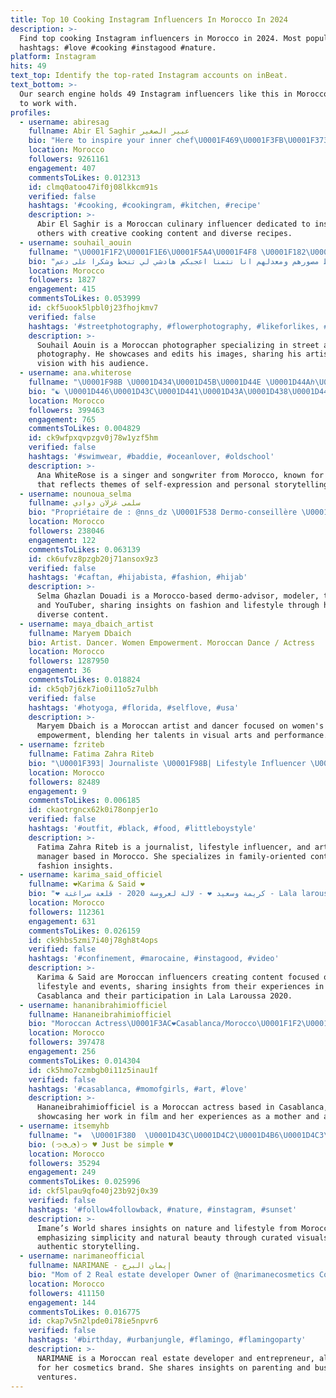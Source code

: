 ```yaml
---
title: Top 10 Cooking Instagram Influencers In Morocco In 2024
description: >-
  Find top cooking Instagram influencers in Morocco in 2024. Most popular
  hashtags: #love #cooking #instagood #nature.
platform: Instagram
hits: 49
text_top: Identify the top-rated Instagram accounts on inBeat.
text_bottom: >-
  Our search engine holds 49 Instagram influencers like this in Morocco for you
  to work with.
profiles:
  - username: abiresag
    fullname: Abir El Saghir عبير الصغير
    bio: "Here to inspire your inner chef\U0001F469\U0001F3FB‍\U0001F373 \"وَلاَ تَيْأَسوا مِن رَّوْحِ الله \" \U0001F4E7 info@abirelsag.com"
    location: Morocco
    followers: 9261161
    engagement: 407
    commentsToLikes: 0.012313
    id: clmq0atoo47if0j08lkkcm91s
    verified: false
    hashtags: '#cooking, #cookingram, #kitchen, #recipe'
    description: >-
      Abir El Saghir is a Moroccan culinary influencer dedicated to inspiring
      others with creative cooking content and diverse recipes.
  - username: souhail_aouin
    fullname: "\U0001F1F2\U0001F1E6\U0001F5A4\U0001F4F8 \U0001F182\U0001F17E\U0001F184\U0001F177\U0001F170\U0001F178\U0001F17B\U0001F981\U0001F170\U0001F17E\U0001F184\U0001F178\U0001F17D \U0001F4F8\U0001F5A4\U0001F1F2\U0001F1E6"
    bio: "انا تيعجبني نصور ونعدل تصاور هاد تصاور لي حاط مصورهم ومعدلهم انا نتمنا اعجبكم هادشي لي تنحط وشكرا على دعم \U0001F5A4\U0001F5A4\U0001F5A4\U0001F64F\U0001F3FB"
    location: Morocco
    followers: 1827
    engagement: 415
    commentsToLikes: 0.053999
    id: ckf5uook5lpbl0j23fhojkmv7
    verified: false
    hashtags: '#streetphotography, #flowerphotography, #likeforlikes, #musician'
    description: >-
      Souhail Aouin is a Moroccan photographer specializing in street and floral
      photography. He showcases and edits his images, sharing his artistic
      vision with his audience.
  - username: ana.whiterose
    fullname: "\U0001F98B \U0001D434\U0001D45B\U0001D44E \U0001D44Aℎ\U0001D456\U0001D461\U0001D452\U0001D445\U0001D45C\U0001D460\U0001D452 \U0001F48E"
    bio: "☯︎︎ \U0001D446\U0001D43C\U0001D441\U0001D43A\U0001D438\U0001D445 \U0001D446\U0001D442\U0001D441\U0001D43A\U0001D44A\U0001D445\U0001D43C\U0001D447\U0001D438\U0001D445 ☯︎︎ \U0001F4E9: anawhiterose.management@gmail.com"
    location: Morocco
    followers: 399463
    engagement: 765
    commentsToLikes: 0.004829
    id: ck9wfpxqvpzgv0j78w1yzf5hm
    verified: false
    hashtags: '#swimwear, #baddie, #oceanlover, #oldschool'
    description: >-
      Ana WhiteRose is a singer and songwriter from Morocco, known for her music
      that reflects themes of self-expression and personal storytelling.
  - username: nounoua_selma
    fullname: سلمى غزلان دوادي
    bio: "Propriétaire de : @nns_dz \U0001F538 Dermo-conseillère \U0001F33F \U0001F538 Modeliste ✂️ \U0001F538 Traveler ✈️ \U0001F538 YouTuber \U0001F3A5"
    location: Morocco
    followers: 238046
    engagement: 122
    commentsToLikes: 0.063139
    id: ck6ufvz8pzgb20j71ansox9z3
    verified: false
    hashtags: '#caftan, #hijabista, #fashion, #hijab'
    description: >-
      Selma Ghazlan Douadi is a Morocco-based dermo-advisor, modeler, traveler,
      and YouTuber, sharing insights on fashion and lifestyle through her
      diverse content.
  - username: maya_dbaich_artist
    fullname: Maryem Dbaich
    bio: Artist. Dancer. Women Empowerment. Moroccan Dance / Actress
    location: Morocco
    followers: 1287950
    engagement: 36
    commentsToLikes: 0.018824
    id: ck5qb7j6zk7io0i11o5z7ulbh
    verified: false
    hashtags: '#hotyoga, #florida, #selflove, #usa'
    description: >-
      Maryem Dbaich is a Moroccan artist and dancer focused on women's
      empowerment, blending her talents in visual arts and performance.
  - username: fzriteb
    fullname: Fatima Zahra Riteb
    bio: "\U0001F393| Journaliste \U0001F98B| Lifestyle Influencer \U0001F469‍\U0001F4BC| Cast Director / Artist Manager \U0001F476\U0001F3FB| Boy’s Mom «\_Jad & Neyl\_» \U0001F3AD| Founder @castini.ma \U0001F4E9| fzriteb@gmail.com"
    location: Morocco
    followers: 82489
    engagement: 9
    commentsToLikes: 0.006185
    id: ckaotrgncx62k0i78onpjer1o
    verified: false
    hashtags: '#outfit, #black, #food, #littleboystyle'
    description: >-
      Fatima Zahra Riteb is a journalist, lifestyle influencer, and artist
      manager based in Morocco. She specializes in family-oriented content and
      fashion insights.
  - username: karima_said_officiel
    fullname: ❤Karima & Said ❤
    bio: "❤ كريمة وسعيد ❤ - لالة لعروسة 2020 - قلعة سراغنة - Lala laroussa 2020 - \U0001F4E9 karima.aissaoui@usmba.ac.ma - \U0001F4CDCasablanca - Chaîne YouTube"
    location: Morocco
    followers: 112361
    engagement: 631
    commentsToLikes: 0.026159
    id: ck9hbs5zmi7i40j78gh8t4ops
    verified: false
    hashtags: '#confinement, #marocaine, #instagood, #video'
    description: >-
      Karima & Said are Moroccan influencers creating content focused on
      lifestyle and events, sharing insights from their experiences in
      Casablanca and their participation in Lala Laroussa 2020.
  - username: hananibrahimiofficiel
    fullname: Hananeibrahimiofficiel
    bio: "Moroccan Actress\U0001F3AC❤️Casablanca/Morocco\U0001F1F2\U0001F1E6Haverhill/Massachusetts \U0001F1FA\U0001F1F8"
    location: Morocco
    followers: 397478
    engagement: 256
    commentsToLikes: 0.014304
    id: ck5hmo7czmbgb0i11z5inau1f
    verified: false
    hashtags: '#casablanca, #momofgirls, #art, #love'
    description: >-
      Hananeibrahimiofficiel is a Moroccan actress based in Casablanca,
      showcasing her work in film and her experiences as a mother and artist.
  - username: itsemyhb
    fullname: "✷  \U0001F380  \U0001D43C\U0001D4C2\U0001D4B6\U0001D4C3\U0001D452’\U0001D4C8\U0001D4CC\U0001F33A\U0001D4C7\U0001D4C1\U0001D4B9  \U0001F380  ✷"
    bio: (っ◔◡◔)っ ♥ Just be simple ♥
    location: Morocco
    followers: 35294
    engagement: 249
    commentsToLikes: 0.025996
    id: ckf5lpau9qfo40j23b92j0x39
    verified: false
    hashtags: '#follow4followback, #nature, #instagram, #sunset'
    description: >-
      Imane’s World shares insights on nature and lifestyle from Morocco,
      emphasizing simplicity and natural beauty through curated visuals and
      authentic storytelling.
  - username: narimaneofficial
    fullname: NARIMANE - إيمان البرج
    bio: "Mom of 2 Real estate developer Owner of @narimanecosmetics Contact : narimaneel28@gmail.com \U0001F4E5"
    location: Morocco
    followers: 411150
    engagement: 144
    commentsToLikes: 0.016775
    id: ckap7v5n2lpde0i78ie5npvr6
    verified: false
    hashtags: '#birthday, #urbanjungle, #flamingo, #flamingoparty'
    description: >-
      NARIMANE is a Moroccan real estate developer and entrepreneur, also known
      for her cosmetics brand. She shares insights on parenting and business
      ventures.
---
```


